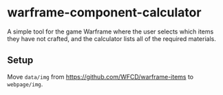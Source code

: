 # warframe-component-calculator
A simple tool for the game Warframe where the user selects which items they have not crafted, and the calculator lists all of the required materials.

## Setup

Move `data/img` from https://github.com/WFCD/warframe-items to `webpage/img`.
